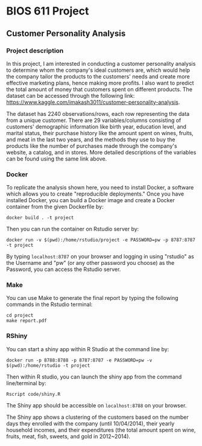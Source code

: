 BIOS 611 Project
================

Customer Personality Analysis
-----------------------------

### Project description 

In this project, I am interested in conducting a customer personality analysis to determine whom the company's ideal customers are, which would help the company tailor the products to the customers' needs and create more effective marketing plans, hence making more profits. I also want to predict the total amount of money that customers spent on different products. The dataset can be accessed through the following link: https://www.kaggle.com/imakash3011/customer-personality-analysis.

The dataset has 2240 observations/rows, each row representing the data from a unique customer. There are 29 variables/columns consisting of customers' demographic information like birth year, education level, and marital status, their purchase history like the amount spent on wines, fruits, and meat in the last two years, and the methods they use to buy the products like the number of purchases made through the company's website, a catalog, and in stores. More detailed descriptions of the variables can be found using the same link above.


### Docker
           
To replicate the analysis shown here, you need to install Docker, a software which allows you to create "reproducible deployments." Once you have installed Docker, you can build a Docker image and create a Docker container from the given Dockerfile by:

```
docker build . -t project
```

Then you can run the container on Rstudio server by:

```
docker run -v $(pwd):/home/rstudio/project -e PASSWORD=pw -p 8787:8787 -t project
```

By typing `localhost:8787` on your browser and logging in using "rstudio" as the Username and "pw" (or any other password you choose) as the Password, you can access the Rstudio server.  


### Make

You can use Make to generate the final report by typing the following commands in the Rstudio terminal:

```
cd project	
make report.pdf 
```

### RShiny

You can start a shiny app within R Studio at the command line by:

```
docker run -p 8788:8788 -p 8787:8787 -e PASSWORD=pw -v $(pwd):/home/rstudio -t project
```
Then within R studio, you can launch the shiny app from the command line/terminal by:

```
Rscript code/shiny.R
```
The Shiny app should be accessible on `localhost:8788` on your browser. 

The Shiny app shows a clustering of the customers based on the number days they enrolled with the company (until 10/04/2014), their yearly household incomes, and their expenditures (the total amount spent on wine, fruits, meat, fish, sweets, and gold in 2012~2014). 
